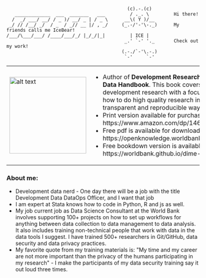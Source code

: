 ```                                             _     _   
                                            (c).-.(c)        
   _____________  ___  _______   ___         / ._. \         Hi there!
  /  _/ ___/ __/ / _ )/ __/ _ | / _ \      __\( Y )/__        
 _/ // /__/ _/  / _  / _// __ |/ , _/     (_.-/'-'\-._)      My friends calls me IceBear!
/___/\___/___/ /____/___/_/ |_/_/|_|         | ICE |         
                                           _.' `-' '._       Check out my work!
                                          (.-./`-'\.-.)
                                           `-'     `-' 
```

<table style="border:none">
  <tr>
    <td><img src="https://user-images.githubusercontent.com/15911801/120664091-a4718000-c458-11eb-84ca-6df6aa2942ae.png" alt="alt text" width="200"></td>
    <td>
      <ul>
        <li>Author of <b>Development Research in Practice - the DIME Data Handbook</b>. This book covers all stages of data work in development research with a focus on teaching the reader how to do high quality research in a credible, efficient, transparent and reproducible way.</li>
        <li>Print version available for purchase. For example at: https://www.amazon.com/dp/1464816948</li>
        <li>Free pdf is available for download at https://openknowledge.worldbank.org/handle/10986/35594</li>
        <li>Free bookdown version is available at https://worldbank.github.io/dime-data-handbook/</li>
     </td>
  </tr>
</table>

### About me:
- Development data nerd - One day there will be a job with the title Development Data DataOps Officer, and I want that job
- I am expert at Stata knows how to code in Python, R and js as well. 
- My job current job as Data Science Consultant at the World Bank involves supporting 100+ projects on how to set up workflows for anything between data collection to data management to data analysis. It also includes training non-technical people that work with data in the data tools I suggest. I have trained 500+ researchers in Git/GitHub, data security and data privacy practices. 
- My favorite quote from my training materials is: "My time and my career are not more important than the privacy of the humans participating in my research" - I make the participants of my data security training say it out loud three times.

